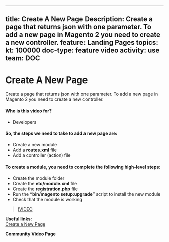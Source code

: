 
---
title: Create A New Page
Description: Create a page that returns json with one parameter. To add a new page in Magento 2 you need to create a new controller.
feature: Landing Pages
topics:
kt: 100000
doc-type: feature video
activity: use
team: DOC
---
# Create A New Page

Create a page that returns json with one parameter. To add a new page in Magento 2 you need to create a new controller.

#### Who is this video for?
* Developers

#### So, the steps we need to take to add a new page are:
* Create a new module
* Add a **routes.xml** file
* Add a controller (action) file

#### To create a module, you need to complete the following high-level steps:
* Create the module folder
* Create the **etc/module.xml** file
* Create the **registration.php** file
* Run the **“bin/magento setup:upgrade”** script to install the new module
* Check that the module is working

>[!VIDEO](https://video.tv.adobe.com/v/35816)

**Useful links:**
<br/>
[Create a New Page](https://devdocs.magento.com/videos/fundamentals/create-a-new-page/)

**Community Video Page**